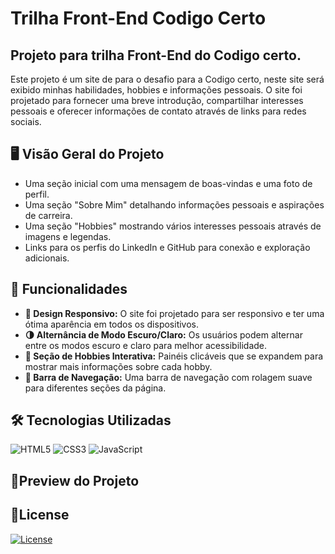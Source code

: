 # Trilha Front-End Codigo Certo
## Projeto para trilha Front-End do Codigo certo.
Este projeto é um site de para o desafio para a Codigo certo, neste site será exibido minhas habilidades, hobbies e informações pessoais. O site foi projetado para fornecer uma breve introdução, compartilhar interesses pessoais e oferecer informações de contato através de links para redes sociais.

## 🖥️ Visão Geral do Projeto
- Uma seção inicial com uma mensagem de boas-vindas e uma foto de perfil.
- Uma seção "Sobre Mim" detalhando informações pessoais e aspirações de carreira.
- Uma seção "Hobbies" mostrando vários interesses pessoais através de imagens e legendas.
- Links para os perfis do LinkedIn e GitHub para conexão e exploração adicionais.

## 📝 Funcionalidades
- **📱 Design Responsivo:** O site foi projetado para ser responsivo e ter uma ótima aparência em todos os dispositivos.
- **🌗 Alternância de Modo Escuro/Claro:** Os usuários podem alternar entre os modos escuro e claro para melhor acessibilidade.
- **🎨 Seção de Hobbies Interativa:** Painéis clicáveis que se expandem para mostrar mais informações sobre cada hobby.
- **🔗 Barra de Navegação:** Uma barra de navegação com rolagem suave para diferentes seções da página.

## 🛠️ Tecnologias Utilizadas

  ![HTML5](https://img.shields.io/badge/html5-%23E34F26.svg?style=for-the-badge&logo=html5&logoColor=white)
![CSS3](https://img.shields.io/badge/css3-%231572B6.svg?style=for-the-badge&logo=css3&logoColor=white)
![JavaScript](https://img.shields.io/badge/javascript-%23323330.svg?style=for-the-badge&logo=javascript&logoColor=%23F7DF1E)

## 🔗Preview do Projeto

##  📝License
[![License](https://img.shields.io/badge/license-MIT-blue.svg)](LICENSE)

